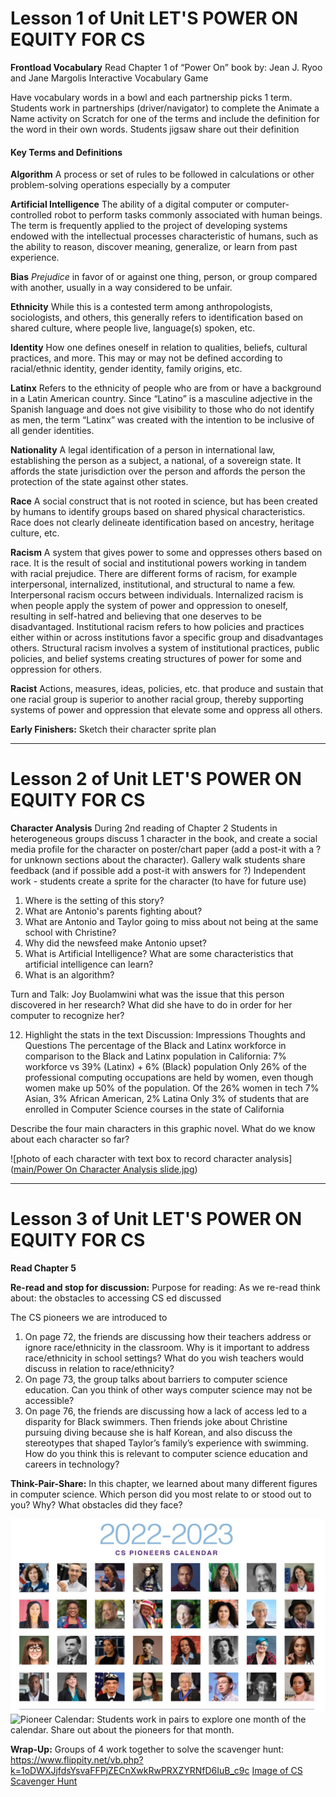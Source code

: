 # Lesson 1 of Unit LET'S POWER ON EQUITY FOR CS

**Frontload Vocabulary** 
Read Chapter 1 of “Power On” book by: Jean J. Ryoo and Jane Margolis
Interactive Vocabulary Game

Have vocabulary words in a bowl and each partnership picks 1 term.
Students work in partnerships (driver/navigator) to complete the Animate a Name activity on Scratch for one of the terms and include the definition for the word in their own words.
Students  jigsaw share out their definition

#### Key Terms and Definitions

**Algorithm**
A process or set of rules to be followed in calculations or other problem-solving operations especially by a computer

**Artificial Intelligence**
The ability of a digital computer or computer-controlled robot to perform tasks commonly associated with human beings. The term is frequently applied to the project of developing
systems endowed with the intellectual processes characteristic of humans, such as the ability to reason, discover meaning, generalize, or learn from past experience.

**Bias** 
*Prejudice* 
in favor of or against one thing, person, or group compared with another, usually in a way considered to be unfair.

**Ethnicity**
While this is a contested term among anthropologists, sociologists, and others, this generally refers to identification based on shared culture, where people live, language(s)
spoken, etc.

**Identity**
How one defines oneself in relation to qualities, beliefs, cultural practices, and more. This may or may not be defined according to racial/ethnic identity, gender identity, family
origins, etc.

**Latinx**
Refers to the ethnicity of people who are from or have a background in a Latin American country. Since “Latino” is a masculine adjective in the Spanish language and does not give
visibility to those who do not identify as men, the term “Latinx” was created with the intention to be inclusive of all gender identities.

**Nationality**
A legal identification of a person in international law, establishing the person as a subject,
a national, of a sovereign state. It affords the state jurisdiction over the person and affords
the person the protection of the state against other states.

**Race**
A social construct that is not rooted in science, but has been created by humans to
identify groups based on shared physical characteristics. Race does not clearly delineate
identification based on ancestry, heritage culture, etc.

**Racism**
A system that gives power to some and oppresses others based on race. It is the result of
social and institutional powers working in tandem with racial prejudice. There are different
forms of racism, for example interpersonal, internalized, institutional, and structural to
name a few. Interpersonal racism occurs between individuals. Internalized racism is when
people apply the system of power and oppression to oneself, resulting in self-hatred and
believing that one deserves to be disadvantaged. Institutional racism refers to how
policies and practices either within or across institutions favor a specific group and
disadvantages others. Structural racism involves a system of institutional practices, public
policies, and belief systems creating structures of power for some and oppression for
others.

**Racist**
Actions, measures, ideas, policies, etc. that produce and sustain that one racial group is
superior to another racial group, thereby supporting systems of power and oppression that
elevate some and oppress all others.



**Early Finishers:**
Sketch their character sprite plan 

----

# Lesson 2 of Unit LET'S POWER ON EQUITY FOR CS

**Character Analysis**
During 2nd reading of Chapter 2
Students in heterogeneous groups discuss 1 character in the book, and create a social media profile for the character on poster/chart paper (add a post-it with a ? for unknown sections about the character).
Gallery walk students share feedback (and if possible add a post-it with answers for ?)
Independent work - students create a sprite for the character (to have for future use)


1. Where is the setting of this story?
2. What are Antonio's parents fighting about?
3. What are Antonio and Taylor going to miss about not being at the same school with Christine?
4. Why did the newsfeed make Antonio upset?
5. What is Artificial Intelligence? What are some characteristics that artificial intelligence can learn?
6. What is an algorithm?


Turn and Talk: Joy Buolamwini what was the issue that this person discovered in her research? What did she have to do in order for her computer to recognize her?

12. Highlight the stats in the text Discussion: Impressions Thoughts and Questions
The percentage of the Black and Latinx workforce in comparison to the Black and Latinx population in California:
 7% workforce vs 39% (Latinx) + 6% (Black) population 
Only 26% of the professional computing occupations are held by women, even though women make up 50% of the population. Of the 26% women in tech 7% Asian, 3% African American, 2% Latina 
Only 3% of students that are enrolled in Computer Science courses in the state of California 


Describe the four main characters in this graphic novel. What do we know about each character so far?

![photo of each character with text box to record character analysis]([main/Power On Character Analysis slide.jpg](https://github.com/hunter-teacher-cert/currdev-work-theawilliams19/blob/main/Power%20On%20Character%20Analysis%20slide.jpg))

----

# Lesson 3 of Unit LET'S POWER ON EQUITY FOR CS

**Read Chapter 5** 

**Re-read and stop for discussion:** 
Purpose for reading: As we re-read think about: the obstacles to accessing CS ed discussed 


The CS pioneers we are introduced to
1. On page 72, the friends are discussing how their teachers address or ignore race/ethnicity in the classroom. Why is it important to address race/ethnicity in school settings? What do you wish teachers would discuss in relation to race/ethnicity?
2. On page 73, the group talks about barriers to computer science education. Can you think of other ways computer science may not be accessible?
3. On page 76, the friends are discussing how a lack of access led to a disparity for Black swimmers. Then friends joke about Christine pursuing diving because she is half Korean, and also discuss the stereotypes that shaped Taylor’s family’s experience with swimming.  How do you think this is relevant to computer science education and careers in technology?


**Think-Pair-Share:**
In this chapter, we learned about many different figures in computer science. Which person did you most relate to or stood out to you? Why? 
What obstacles did they face?


![Image of Pioneer Calendar](https://github.com/hunter-teacher-cert/currdev-work-theawilliams19/blob/main/pioneer%20calendar.jpg)
![**Pioneer Calendar:**](https://docs.google.com/presentation/d/19vLOICQqDf-3cWWtFeWkOlnPnTyBXPDAhetw7M_AKto/edit?usp=sharing)
Students work in pairs to explore one month of the calendar.
Share out about the pioneers for that month. 


**Wrap-Up:**
Groups of 4 work together to solve the scavenger hunt:
https://www.flippity.net/vb.php?k=1oDWXJjfdsYsvaFFPjZECnXwkRwPRXZYRNfD6IuB_c9c
[Image of CS Scavenger Hunt]()
